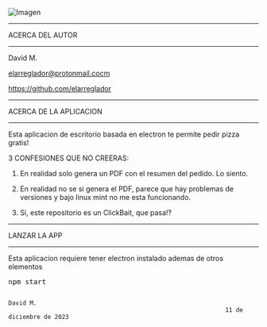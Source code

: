 ![Imagen](https://github.com/elarreglador/Pizza/blob/main/SCREENSHOTS/Pizza.png)

************************************
ACERCA DEL AUTOR
************************************

David M.

elarreglador@protonmail.cocm

https://github.com/elarreglador


************************************
ACERCA DE LA APLICACION
************************************
Esta aplicacion de escritorio basada en electron te permite pedir pizza gratis!

3 CONFESIONES QUE NO CREERAS:

1) En realidad solo genera un PDF con el resumen del pedido. Lo siento.

2) En realidad no se si genera el PDF, parece que hay problemas de versiones y bajo linux mint no me esta funcionando.

3) Si, este repositorio es un ClickBait, que pasa!?

************************************
LANZAR LA APP 
************************************

Esta aplicacion requiere tener electron instalado ademas de otros elementos

<pre>
npm start
</pre>





                                                                                David M.
                                                                 11 de diciembre de 2023


